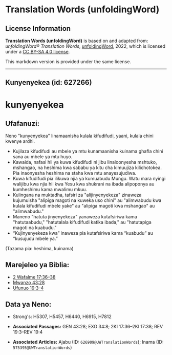 # Translation Words (unfoldingWord)

## License Information

**Translation Words (unfoldingWord)** is based on and adapted from: _unfoldingWord® Translation Words_, [unfoldingWord](https://unfoldingword.org/utw), 2022, which is licensed under a [CC BY-SA 4.0 license](https://creativecommons.org/licenses/by-sa/4.0/legalcode.en).

This markdown version is provided under the same license.



--------------------------------

## Kunyenyekea (id: 627266)

kunyenyekea
===========

Ufafanuzi:
----------

Neno "kunyenyekea" linamaanisha kulala kifudifudi, yaani, kulala chini kwenye ardhi.

* Kujilaza kifudifudi au mbele ya mtu kunamaanisha kuinama ghafla chini sana au mbele ya mtu huyo.
* Kawaida, nafasi hii ya kuwa kifudifudi ni jibu linaloonyesha mshtuko, mshangao, na heshima kwa sababu ya kitu cha kimuujiza kilichotokea. Pia inaonyesha heshima na staha kwa mtu anayesujudiwa.
* Kuwa kifudifudi pia ilikuwa njia ya kumuabudu Mungu. Watu mara nyingi walijibu kwa njia hii kwa Yesu kwa shukrani na ibada alipoponya au kumheshimu kama mwalimu mkuu.
* Kulingana na muktadha, tafsiri za "alijinyenyekeza" zinaweza kujumuisha "alipiga magoti na kuweka uso chini" au "alimwabudu kwa kulala kifudifudi mbele yake" au "alipiga magoti kwa mshangao" au "alimwabudu."
* Maneno "hatuta jinyenyekeza" yanaweza kutafsiriwa kama "hatutaabudu," "hatutalala kifudifudi katika ibada," au "hatutapiga magoti na kuabudu."
* “Kujinyenyekeza kwa” inaweza pia kutafsiriwa kama “kuabudu” au “kusujudu mbele ya.”

(Tazama pia: heshima, kuinama)

Marejeleo ya Biblia:
--------------------

* [2 Wafalme 17:36–38](https://ref.ly/2Kgs17:36-2Kgs17:38)
* [Mwanzo 43:28](https://ref.ly/Gen43:28)
* [Ufunuo 19:3–4](https://ref.ly/Rev19:3-Rev19:4)

Data ya Neno:
-------------

* Strong's: H5307, H5457, H6440, H6915, H7812

* **Associated Passages:** GEN 43:28; EXO 34:8; 2KI 17:36–2KI 17:38; REV 19:3–REV 19:4
* **Associated Articles:** Ajabu (ID: `626909@UWTranslationWords`); Inama (ID: `575395@UWTranslationWords`)

